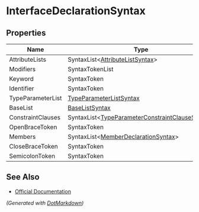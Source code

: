 # InterfaceDeclarationSyntax

## Properties

| Name              | Type                                                                                       |
| ----------------- | ------------------------------------------------------------------------------------------ |
| AttributeLists    | SyntaxList\<[AttributeListSyntax](AttributeListSyntax.md)>                                 |
| Modifiers         | SyntaxTokenList                                                                            |
| Keyword           | SyntaxToken                                                                                |
| Identifier        | SyntaxToken                                                                                |
| TypeParameterList | [TypeParameterListSyntax](TypeParameterListSyntax.md)                                      |
| BaseList          | [BaseListSyntax](BaseListSyntax.md)                                                        |
| ConstraintClauses | SyntaxList\<[TypeParameterConstraintClauseSyntax](TypeParameterConstraintClauseSyntax.md)> |
| OpenBraceToken    | SyntaxToken                                                                                |
| Members           | SyntaxList\<[MemberDeclarationSyntax](MemberDeclarationSyntax.md)>                         |
| CloseBraceToken   | SyntaxToken                                                                                |
| SemicolonToken    | SyntaxToken                                                                                |

## See Also

* [Official Documentation](https://docs.microsoft.com/en-us/dotnet/api/microsoft.codeanalysis.csharp.syntax.interfacedeclarationsyntax)


*\(Generated with [DotMarkdown](http://github.com/JosefPihrt/DotMarkdown)\)*